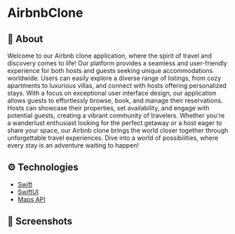 # AirbnbClone
## :calling: About
Welcome to our Airbnb clone application, where the spirit of travel and discovery comes to life! Our platform provides a seamless and user-friendly experience for both hosts and guests seeking unique accommodations worldwide. Users can easily explore a diverse range of listings, from cozy apartments to luxurious villas, and connect with hosts offering personalized stays. With a focus on exceptional user interface design, our application allows guests to effortlessly browse, book, and manage their reservations. Hosts can showcase their properties, set availability, and engage with potential guests, creating a vibrant community of travelers. Whether you're a wanderlust enthusiast looking for the perfect getaway or a host eager to share your space, our Airbnb clone brings the world closer together through unforgettable travel experiences. Dive into a world of possibilities, where every stay is an adventure waiting to happen!

## :gear: Technologies
- [Swift](https://developer.apple.com/swift/)
- [SwiftUI](https://developer.apple.com/xcode/swiftui/)
- [Maps API](https://developer.apple.com/documentation/mapkit/map)
  
## :camera_flash: Screenshots
